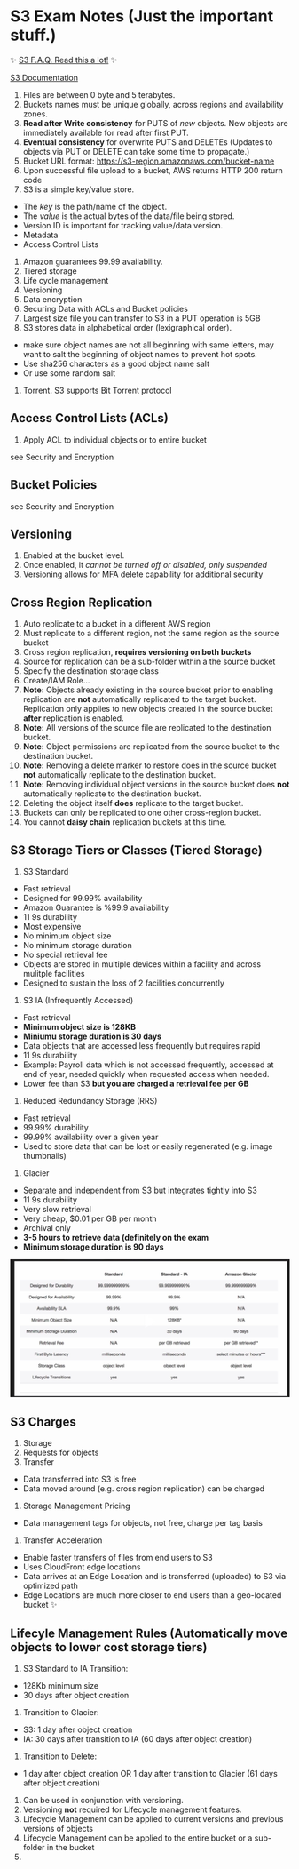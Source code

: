 # S3 Exam Notes (Just the important stuff.)

:sparkles: [S3 F.A.Q. Read this a lot!](https://aws.amazon.com/s3/faqs/) :sparkles:

[S3 Documentation](http://docs.aws.amazon.com/AmazonS3/latest/dev/Welcome.html)


1. Files are between 0 byte and 5 terabytes.
1. Buckets names must be unique globally, across regions and availability zones.
1. **Read after Write consistency** for PUTS of *new* objects.  New objects are
        immediately available for read after first PUT.  
1. **Eventual consistency** for overwrite PUTS and DELETEs (Updates to objects via PUT
or DELETE can take some time to propagate.)
1. Bucket URL format: https://s3-region.amazonaws.com/bucket-name
1. Upon successful file upload to a bucket, AWS returns HTTP 200 return code
1. S3 is a simple key/value store.  
  * The *key* is the path/name of the object.
  * The *value* is the actual bytes of the data/file being stored.
  * Version ID is important for tracking value/data version.  
  * Metadata
  * Access Control Lists
1. Amazon guarantees 99.99 availability.
1. Tiered storage
1. Life cycle management
1. Versioning
1. Data encryption
1. Securing Data with ACLs and Bucket policies
1. Largest size file you can transfer to S3 in a PUT operation is 5GB
1. S3 stores data in alphabetical order (lexigraphical order).
 + make sure object names are not all beginning with same letters, may want to
 salt the beginning of object names to prevent hot spots.
 + Use sha256 characters as a good object name salt
 + Or use some random salt
1. Torrent.  S3 supports Bit Torrent protocol


## Access Control Lists (ACLs)

1. Apply ACL to individual objects or to entire bucket

see Security and Encryption

## Bucket Policies

see Security and Encryption

## Versioning

1. Enabled at the bucket level.
2. Once enabled, it *cannot be turned off or disabled, only suspended*
3. Versioning allows for MFA delete capability for additional security

## Cross Region Replication

1. Auto replicate to a bucket in a different AWS region
1. Must replicate to a different region, not the same region as the source bucket
1. Cross region replication, **requires versioning on both buckets**
1. Source for replication can be a sub-folder within a the source bucket
1. Specify the destination storage class
1. Create/IAM Role... 
1. **Note:** Objects already existing in the source bucket prior to enabling replication are **not** 
automatically replicated to the target bucket.  Replication only applies to new objects created 
in the source bucket **after** replication is enabled.
1. **Note:** All versions of the source file are replicated to the destination bucket.
1. **Note:** Object permissions are replicated from the source bucket to the destination bucket.
1. **Note:** Removing a delete marker to restore does in the source bucket **not** automatically 
replicate to the destination bucket.
1. **Note:** Removing individual object versions in the source bucket does **not** automatically 
replicate to the destination bucket.
1. Deleting the object itself **does** replicate to the target bucket.
1. Buckets can only be replicated to one other cross-region bucket.
1. You cannot **daisy chain** replication buckets at this time.

## S3 Storage Tiers or Classes (Tiered Storage)
1. S3 Standard
  * Fast retrieval
  * Designed for 99.99% availability
  * Amazon Guarantee is %99.9 availability
  * 11 9s durability
  * Most expensive
  * No minimum object size
  * No minimum storage duration
  * No special retrieval fee
  * Objects are stored in multiple devices within a facility and across mulitple facilities
  * Designed to sustain the loss of 2 facilities concurrently
1. S3 IA (Infrequently Accessed)
  * Fast retrieval
  * **Minimum object size is 128KB**
  * **Miniumu storage duration is 30 days**
  * Data objects that are accessed less frequently but requires rapid
  * 11 9s durability
  * Example:  Payroll data which is not accessed frequently, accessed at end of year, 
  needed quickly when requested
access when needed.   
  * Lower fee than S3 **but you are charged a retrieval fee per GB**
1. Reduced Redundancy Storage (RRS)
  * Fast retrieval
  * 99.99% durability
  * 99.99% availability over a given year
  * Used to store data that can be lost or easily regenerated (e.g. image
thumbnails)
1. Glacier
  * Separate and independent from S3 but integrates tightly into S3
  * 11 9s durability
  * Very slow retrieval
  * Very cheap, $0.01 per GB per month
  * Archival only
  * **3-5 hours to retrieve data (definitely on the exam**
  * **Minimum storage duration is 90 days**

![Storage Tiers](https://github.com/MathewT/aws-certified-developer/blob/master/S3/s3-tiers.JPG)

## S3 Charges
1. Storage
1. Requests for objects
1. Transfer
  + Data transferred into S3 is free
  + Data moved around (e.g. cross region replication) can be charged
1. Storage Management Pricing
  + Data management tags for objects, not free, charge per tag basis
1. Transfer Acceleration
  + Enable faster transfers of files from end users to S3
  + Uses CloudFront edge locations
  + Data arrives at an Edge Location and is transferred (uploaded) to S3 via optimized path
  + Edge Locations are much more closer to end users than a geo-located bucket :sparkles:
  


## Lifecyle Management Rules (Automatically move objects to lower cost storage tiers)

1. S3 Standard to IA Transition:
  * 128Kb minimum size
  * 30 days after object creation
1. Transition to Glacier:
  * S3: 1 day after object creation
  * IA: 30 days after transition to IA (60 days after object creation)
1. Transition to Delete:
  * 1 day after object creation OR 1 day after transition to Glacier (61 days after
    object creation)
1. Can be used in conjunction with versioning.
1. Versioning **not** required for Lifecycle management features.
1. Lifecycle Management can be applied to current versions and previous versions of objects
1. Lifecycle Management can be applied to the entire bucket or a sub-folder in the bucket
1. 



